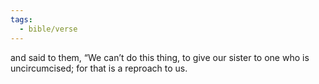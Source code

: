 ```yaml
---
tags:
  - bible/verse
---
```

and said to them, “We can’t do this thing, to give our sister to one who is uncircumcised; for that is a reproach to us.